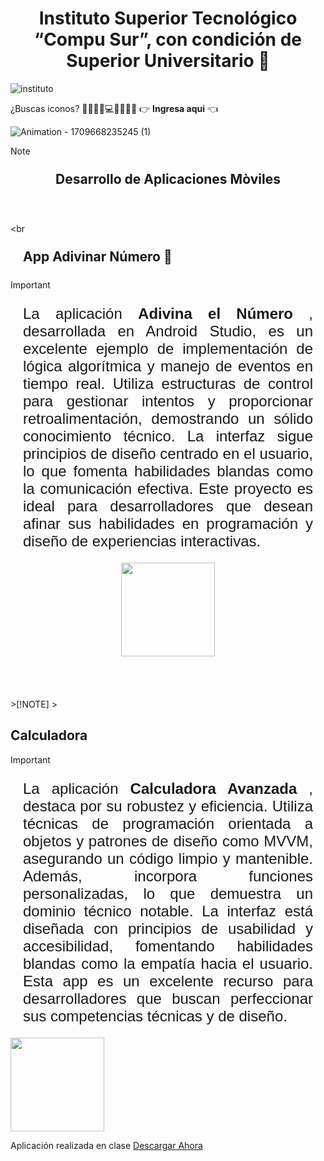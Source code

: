 <h1 style="text-align: center;"> Instituto Superior Tecnológico “Compu Sur”, con condición de Superior Universitario 🥇</h1>	
<img src="https://github.com/DarwinChamba/AplicacionesEnClase/blob/master/app/src/main/res/drawable/instituto-bg.png?raw=true" alt="instituto">

<p style="font-size:1.5 rem;">¿Buscas iconos? 💙📁🔧🔑💻🎁💾🎉💀   👉 <b><a href="https://gist.github.com/rxaviers/7360908" style="text-decoration: none;">
 Ingresa aqui</a></b> 👈</p>

![Animation - 1709668235245 (1)](https://github.com/user-attachments/assets/39548265-0320-4d5b-add4-2e917df14b32)
 
>[!NOTE]
> <h2 style="text-align: center; padding: 10px; margin: 10px;">Desarrollo de Aplicaciones Mòviles </h2>
<br><br><br

<h2 style= "padding: 10px; margin: 10px;">App Adivinar Número 📱</h2>

>[!IMPORTANT]
> <p style="text-align: justify; margin: 10px; padding: 10px; font-size: 1.5rem; font-family: 'Gill Sans', 'Gill Sans MT', Calibri, 'Trebuchet MS', sans-serif;">La aplicación <strong>Adivina el Número</strong> , desarrollada en Android Studio, es un excelente ejemplo de implementación de lógica algorítmica y manejo de eventos en tiempo real. Utiliza estructuras de control para gestionar intentos y proporcionar retroalimentación, demostrando un sólido conocimiento técnico. La interfaz sigue principios de diseño centrado en el usuario, lo que fomenta habilidades blandas como la comunicación efectiva. Este proyecto es ideal para desarrolladores que desean afinar sus habilidades en programación y diseño de experiencias interactivas.</p>
 <div style="display: flex; justify-content: center; gap: 1rem; width: 90%; margin: 0 auto;">
    <img src="https://raw.githubusercontent.com/DarwinChamba/AplicacionesEnClase/refs/heads/master/app/src/main/res/drawable/WhatsApp%20Image%202024-12-05%20at%202.16.31%20PM.jpeg" width="150" >
 
</div>
<br><br><br><br>
>[!NOTE]
> <h2 >Calculadora</h2>

>[!IMPORTANT]
> <p style="text-align: justify; margin: 10px; padding: 10px; font-size: 1.5rem; font-family: 'Gill Sans', 'Gill Sans MT', Calibri, 'Trebuchet MS', sans-serif;">La aplicación <strong>Calculadora Avanzada</strong> , destaca por su robustez y eficiencia. Utiliza técnicas de programación orientada a objetos y patrones de diseño como MVVM, asegurando un código limpio y mantenible. Además, incorpora  funciones personalizadas, lo que demuestra un dominio técnico notable. La interfaz está diseñada con principios de usabilidad y accesibilidad, fomentando habilidades blandas como la empatía hacia el usuario. Esta app es un excelente recurso para desarrolladores que buscan perfeccionar sus competencias técnicas y de diseño.</p>

<img src="https://github.com/DarwinChamba/AplicacionesEnClase/blob/master/app/src/main/res/drawable/img_calculadora_app.jpeg?raw=true" alt="" width=150>

 <p>Aplicación realizada en clase <a href="">Descargar Ahora</a> </p>
